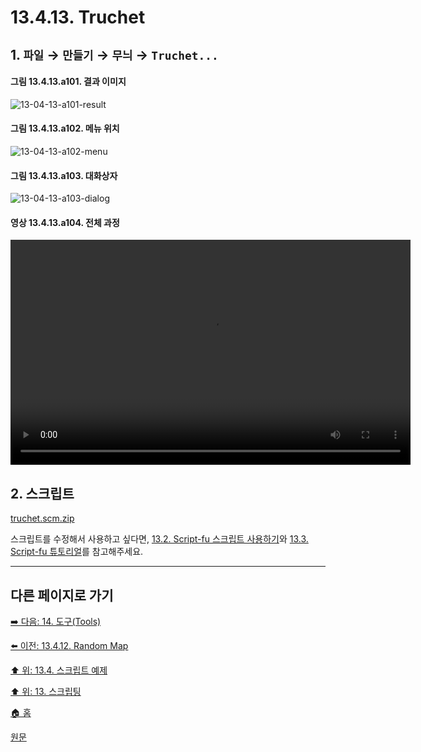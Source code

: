 # 13.4.13. Truchet

## 1. `파일` → `만들기` → `무늬` → `Truchet...`

#### 그림 13.4.13.a101. 결과 이미지
![13-04-13-a101-result](https://github.com/wonder13662/gimp/assets/15767104/6dcd1e0f-46de-4038-83b0-09cbe503b415)

#### 그림 13.4.13.a102. 메뉴 위치
![13-04-13-a102-menu](https://github.com/wonder13662/gimp/assets/15767104/30f7e4df-fb6f-46dc-a6f6-a09d8c6f65fc)

#### 그림 13.4.13.a103. 대화상자
![13-04-13-a103-dialog](https://github.com/wonder13662/gimp/assets/15767104/dd9a17ea-60d4-4789-b460-c1e479469433)

#### 영상 13.4.13.a104. 전체 과정
<video controls="controls" width="640" height="360" src="https://github.com/wonder13662/gimp/assets/15767104/fa16b38c-536a-4728-8bad-4e82df2c83be"></video>

## 2. 스크립트
[truchet.scm.zip](https://github.com/wonder13662/gimp/files/14737467/truchet.scm.zip)

스크립트를 수정해서 사용하고 싶다면, [13.2. Script-fu 스크립트 사용하기](./13-02-00-using-script-fu-scripts.md)와 [13.3. Script-fu 튜토리얼](./13-03-00-a-script-fu-tutorial.md)를 참고해주세요.

***

## 다른 페이지로 가기
[➡️ 다음: 14. 도구(Tools)](./14-00-tools.md)

[⬅️ 이전: 13.4.12. Random Map](./13-04-12-random_map.md)

[⬆️ 위: 13.4. 스크립트 예제](./13-04-00-script_examples.md)

[⬆️ 위: 13. 스크립팅](./13-00-scripting.md)

[🏠 홈](./00-home.md)

[원문](https://docs.gimp.org/2.10/ko/gimp-using-text.html#idm7428)
